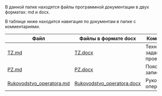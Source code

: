 В данной папке находятся файлы программной документации в двух форматах: md и docx.

В таблице ниже находится навигация по документам в папке с комментариями.

| Файл                                                 | Файлы в формате docx                                     | Комментарии                                    |
| -----------------------------------------------------|----------------------------------------------------------|---------------------------------------------- |
| [TZ.md](TZ.md)                                       | [TZ.docx](TZ.docx)                                       | Техническое задание проекта.                   |
| [PZ.md](PZ.md)                                       | [PZ.docx](PZ.docx)                                       | Пояснительная записка.                      |
| [Rukovodstvo_operatora.md](Rukovodstvo_operatora.md) | [Rukovodstvo_operatora.docx](Rukovodstvo_operatora.docx) | Руководство оператора.                         |
